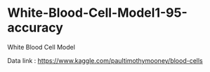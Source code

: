 # White-Blood-Cell-Model1-95-accuracy
White Blood Cell Model

Data link : https://www.kaggle.com/paultimothymooney/blood-cells
